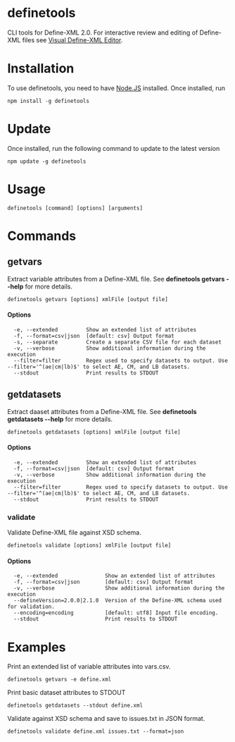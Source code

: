 definetools
===========
CLI tools for Define-XML 2.0. For interactive review and editing of Define-XML files see [Visual Define-XML Editor](http://defineeditor.com).

# Installation
To use definetools, you need to have [Node.JS](https://nodejs.org/en/download/) installed. Once installed, run
```
npm install -g definetools
```
# Update
Once installed, run the following command to update to the latest version
```
npm update -g definetools
```
# Usage
```
definetools [command] [options] [arguments]
```
# Commands
## getvars
Extract variable attributes from a Define-XML file. See **definetools getvars --help** for more details.
```
definetools getvars [options] xmlFile [output file]
```
#### Options
```
  -e, --extended         Show an extended list of attributes
  -f, --format=csv|json  [default: csv] Output format
  -s, --separate         Create a separate CSV file for each dataset
  -v, --verbose          Show additional information during the execution
  --filter=filter        Regex used to specify datasets to output. Use --filter='^(ae|cm|lb)$' to select AE, CM, and LB datasets.
  --stdout               Print results to STDOUT
```
## getdatasets
Extract daaset attributes from a Define-XML file. See **definetools getdatasets --help** for more details.
```
definetools getdatasets [options] xmlFile [output file]
```
#### Options
```
  -e, --extended         Show an extended list of attributes
  -f, --format=csv|json  [default: csv] Output format
  -v, --verbose          Show additional information during the execution
  --filter=filter        Regex used to specify datasets to output. Use --filter='^(ae|cm|lb)$' to select AE, CM, and LB datasets.
  --stdout               Print results to STDOUT
```
### validate
Validate Define-XML file against XSD schema.
```
definetools validate [options] xmlFile [output file]
```
#### Options
```
  -e, --extended               Show an extended list of attributes
  -f, --format=csv|json        [default: csv] Output format
  -v, --verbose                Show additional information during the execution
  --defineVersion=2.0.0|2.1.0  Version of the Define-XML schema used for validation.
  --encoding=encoding          [default: utf8] Input file encoding.
  --stdout                     Print results to STDOUT

```

# Examples
Print an extended list of variable attributes into vars.csv.
```
definetools getvars -e define.xml
```
Print basic dataset attributes to STDOUT
```
definetools getdatasets --stdout define.xml
```
Validate against XSD schema and save to issues.txt in JSON format.
```
definetools validate define.xml issues.txt --format=json
```
